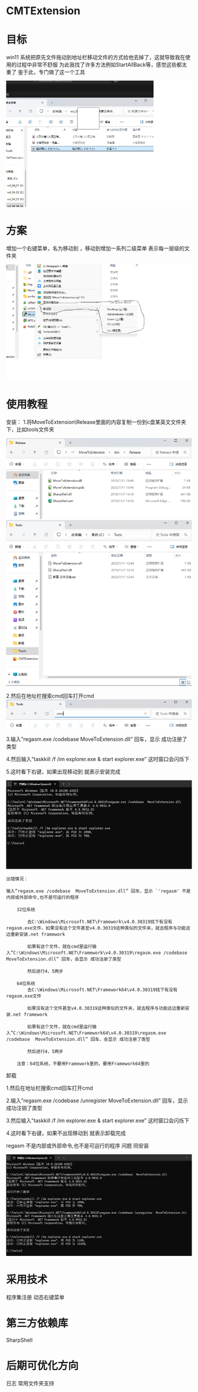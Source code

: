 # CMTExtension

# 目标
win11 系统把原先文件拖动到地址栏移动文件的方式给他去掉了，这就导致我在使用的过程中非常不舒服
为此我找了许多方法例如StartAllBack等，感觉这些都太重了
鉴于此，专门做了这一个工具

![alt text](img/0.bmp)

# 方案
增加一个右键菜单，名为移动到 ，移动到增加一系列二级菜单 表示每一层级的文件夹

![alt text](img/2.bmp)

# 使用教程
安装：
1.将MoveToExtension\Release里面的内容复制一份到c盘某英文文件夹下，比如tools文件夹

![alt text](img/4.png)
![alt text](img/5.png)

2.然后在地址栏搜索cmd回车打开cmd
![alt text](img/6.bmp)

3.输入”regasm.exe /codebase  MoveToExtension.dll” 回车，显示 成功注册了类型 

4.然后输入”taskkill /f /im explorer.exe & start explorer.exe” 这时窗口会闪烁下

5.这时看下右键，如果出现移动到 就表示安装完成


![alt text](img/1.png)

    出错情况：

    输入”regasm.exe /codebase  MoveToExtension.dll” 回车，显示 `'regasm' 不是内部或外部命令,也不是可运行的程序

        32位系统

            去C:\Windows\Microsoft.NET\Framework\v4.0.30319找下有没有regasm.exe文件，如果没有这个文件甚至v4.0.30319这种类似的文件夹，就去程序与功能这边重新安装.net framework

            如果有这个文件，就在cmd里运行输入”C:\Windows\Microsoft.NET\Framework\v4.0.30319\regasm.exe /codebase MoveToExtension.dll” 回车，会显示 成功注册了类型 

            然后进行4，5两步

        64位系统
            去C:\Windows\Microsoft.NET\Framework64\v4.0.30319找下有没有regasm.exe文件

            如果没有这个文件甚至v4.0.30319这种类似的文件夹，就去程序与功能这边重新安装.net framework

            如果有这个文件，就在cmd里运行输入”C:\Windows\Microsoft.NET\Framework64\v4.0.30319\regasm.exe /codebase  MoveToExtension.dll” 回车，会显示 成功注册了类型 

            然后进行4，5两步

        注意：64位系统，不要用Framework里的，要用Framework64里的


卸载

1.然后在地址栏搜索cmd回车打开cmd

2.输入”regasm.exe /codebase /unregister  MoveToExtension.dll” 回车，显示 成功注销了类型 

3.然后输入”taskkill /f /im explorer.exe & start explorer.exe” 这时窗口会闪烁下

4.这时看下右键，如果不出现移动到 就表示卸载完成


regasm 不是内部或外部命令,也不是可运行的程序 问题 同安装

![alt text](img/3.png)

# 采用技术
程序集注册 动态右键菜单

# 第三方依赖库
SharpShell

# 后期可优化方向
日志
常用文件夹支持
